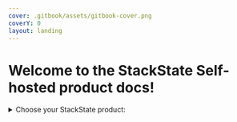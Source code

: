 ```yaml
---
cover: .gitbook/assets/gitbook-cover.png
coverY: 0
layout: landing
---
```


# Welcome to the StackState Self-hosted product docs!



<details>

<summary>Choose your StackState product:</summary>


**StackState self-hosted**
* [StackState v5.0](https://docs.stackstate.com/)
* [StackState v4.6](https://docs.stackstate.com/v/4.6/)
* [StackState v4.5](https://docs.stackstate.com/v/4.5/)

[StackState SaaS](https://docs.stackstate.com/v/stackstate-saas/)

</details>
